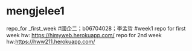 # mengjelee1
repo_for _first_week
#國企二；b06704028；李孟哲
#week1
repo for first week hw: https://himyweb.herokuapp.com/
repo for 2nd week hw:https://hww211.herokuapp.com/
